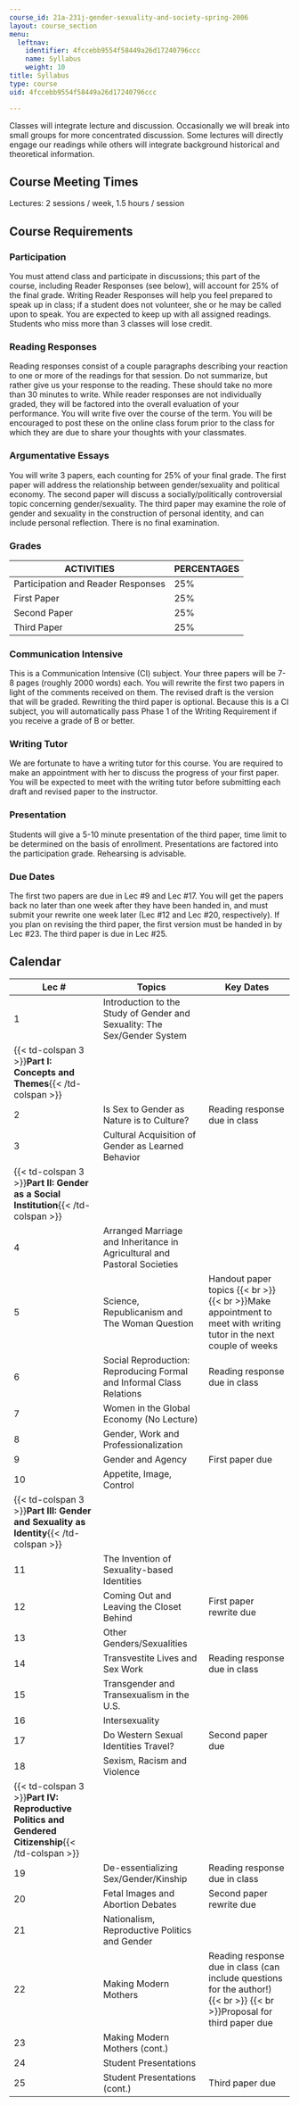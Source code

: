 ```yaml
---
course_id: 21a-231j-gender-sexuality-and-society-spring-2006
layout: course_section
menu:
  leftnav:
    identifier: 4fccebb9554f58449a26d17240796ccc
    name: Syllabus
    weight: 10
title: Syllabus
type: course
uid: 4fccebb9554f58449a26d17240796ccc

---
```


Classes will integrate lecture and discussion. Occasionally we will break into small groups for more concentrated discussion. Some lectures will directly engage our readings while others will integrate background historical and theoretical information.

Course Meeting Times
--------------------

Lectures: 2 sessions / week, 1.5 hours / session

Course Requirements
-------------------

### Participation

You must attend class and participate in discussions; this part of the course, including Reader Responses (see below), will account for 25% of the final grade. Writing Reader Responses will help you feel prepared to speak up in class; if a student does not volunteer, she or he may be called upon to speak. You are expected to keep up with all assigned readings. Students who miss more than 3 classes will lose credit.

### Reading Responses

Reading responses consist of a couple paragraphs describing your reaction to one or more of the readings for that session. Do not summarize, but rather give us your response to the reading. These should take no more than 30 minutes to write. While reader responses are not individually graded, they will be factored into the overall evaluation of your performance. You will write five over the course of the term. You will be encouraged to post these on the online class forum prior to the class for which they are due to share your thoughts with your classmates.

### Argumentative Essays

You will write 3 papers, each counting for 25% of your final grade. The first paper will address the relationship between gender/sexuality and political economy. The second paper will discuss a socially/politically controversial topic concerning gender/sexuality. The third paper may examine the role of gender and sexuality in the construction of personal identity, and can include personal reflection. There is no final examination.

### Grades

| ACTIVITIES | PERCENTAGES |
| --- | --- |
| Participation and Reader Responses | 25% |
| First Paper | 25% |
| Second Paper | 25% |
| Third Paper | 25% 

  

### Communication Intensive

This is a Communication Intensive (CI) subject. Your three papers will be 7-8 pages (roughly 2000 words) each. You will rewrite the first two papers in light of the comments received on them. The revised draft is the version that will be graded. Rewriting the third paper is optional. Because this is a CI subject, you will automatically pass Phase 1 of the Writing Requirement if you receive a grade of B or better.

### Writing Tutor

We are fortunate to have a writing tutor for this course. You are required to make an appointment with her to discuss the progress of your first paper. You will be expected to meet with the writing tutor before submitting each draft and revised paper to the instructor.

### Presentation

Students will give a 5-10 minute presentation of the third paper, time limit to be determined on the basis of enrollment. Presentations are factored into the participation grade. Rehearsing is advisable.

### Due Dates

The first two papers are due in Lec #9 and Lec #17. You will get the papers back no later than one week after they have been handed in, and must submit your rewrite one week later (Lec #12 and Lec #20, respectively). If you plan on revising the third paper, the first version must be handed in by Lec #23. The third paper is due in Lec #25.

Calendar
--------

| Lec # | Topics | Key Dates |
| --- | --- | --- |
| 1 | Introduction to the Study of Gender and Sexuality: The Sex/Gender System |  |
| {{< td-colspan 3 >}}**Part I: Concepts and Themes**{{< /td-colspan >}} |||
| 2 | Is Sex to Gender as Nature is to Culture? | Reading response due in class |
| 3 | Cultural Acquisition of Gender as Learned Behavior |  |
| {{< td-colspan 3 >}}**Part II: Gender as a Social Institution**{{< /td-colspan >}} |||
| 4 | Arranged Marriage and Inheritance in Agricultural and Pastoral Societies |  |
| 5 | Science, Republicanism and The Woman Question | Handout paper topics  {{< br >}}  {{< br >}}Make appointment to meet with writing tutor in the next couple of weeks |
| 6 | Social Reproduction: Reproducing Formal and Informal Class Relations | Reading response due in class |
| 7 | Women in the Global Economy (No Lecture) |  |
| 8 | Gender, Work and Professionalization |  |
| 9 | Gender and Agency | First paper due |
| 10 | Appetite, Image, Control |  |
| {{< td-colspan 3 >}}**Part III: Gender and Sexuality as Identity**{{< /td-colspan >}} |||
| 11 | The Invention of Sexuality-based Identities |  |
| 12 | Coming Out and Leaving the Closet Behind | First paper rewrite due |
| 13 | Other Genders/Sexualities |  |
| 14 | Transvestite Lives and Sex Work | Reading response due in class |
| 15 | Transgender and Transexualism in the U.S. |  |
| 16 | Intersexuality |  |
| 17 | Do Western Sexual Identities Travel? | Second paper due |
| 18 | Sexism, Racism and Violence |  |
| {{< td-colspan 3 >}}**Part IV: Reproductive Politics and Gendered Citizenship**{{< /td-colspan >}} |||
| 19 | De-essentializing Sex/Gender/Kinship | Reading response due in class |
| 20 | Fetal Images and Abortion Debates | Second paper rewrite due |
| 21 | Nationalism, Reproductive Politics and Gender |  |
| 22 | Making Modern Mothers | Reading response due in class (can include questions for the author!)  {{< br >}}  {{< br >}}Proposal for third paper due |
| 23 | Making Modern Mothers (cont.) |  |
| 24 | Student Presentations |  |
| 25 | Student Presentations (cont.) | Third paper due